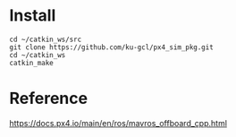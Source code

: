 # Install

```
cd ~/catkin_ws/src
git clone https://github.com/ku-gcl/px4_sim_pkg.git
cd ~/catkin_ws
catkin_make
```

# Reference
https://docs.px4.io/main/en/ros/mavros_offboard_cpp.html
